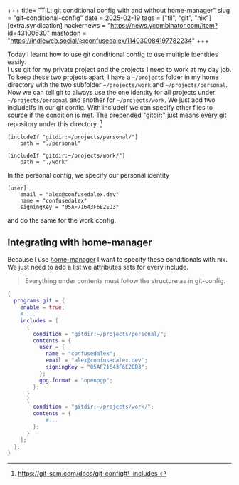 +++
title= "TIL: git conditional config with and without home-manager"
slug = "git-conditional-config"
date = 2025-02-19
tags = ["til", "git", "nix"]
[extra.syndication]
hackernews = "https://news.ycombinator.com/item?id=43100630"
mastodon = "https://indieweb.social/@confusedalex/114030084197782234"
+++

Today I learnt how to use git conditional config to use multiple identities easily.  
I use git for my private project and the projects I need to work at my day job.  
To keep these two projects apart, I have a `~/projects` folder in my home directory with the two subfolder `~/projects/work` and `~/projects/personal`.
Now we can tell git to always use the one identity for all projects under `~/projects/personal` and another for `~/projects/work`.
We just add two includeIfs in our git config. With includeIf we can specify other files to source if the condition is met. The prepended "gitdir:" just means every git repository under this directory. [^1]

```
[includeIf "gitdir:~/projects/personal/"]
	path = "./personal"

[includeIf "gitdir:~/projects/work/"]
	path = "./work"
```

In the personal config, we specify our personal identity

```
[user]
	email = "alex@confusedalex.dev"
	name = "confusedalex"
	signingKey = "05AF71643F6E2ED3"
```

and do the same for the work config.

## Integrating with home-manager

Because I use [home-manager](https://nix-community.github.io/home-manager/index.xhtml) I want to specify these conditionals with nix. We just need to add a list we attributes sets for every include.

> Everything under contents must follow the structure as in git-config.

```nix
{
  programs.git = {
    enable = true;
    # ...
    includes = [
      {
        condition = "gitdir:~/projects/personal/";
        contents = {
          user = {
            name = "confusedalex";
            email = "alex@confusedalex.dev";
            signingKey = "05AF71643F6E2ED3";
          };
          gpg.format = "openpgp";
        };
      }
      {
        condition = "gitdir:~/projects/work/";
        contents = {
            #...
        };
      }
    ];
  };
}
```

[^1]: [ https://git-scm.com/docs/git-config#\_includes ](https://git-scm.com/docs/git-config#_includes)
